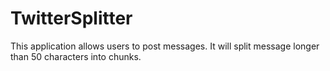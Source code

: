 # TwitterSplitter
This application allows users to post messages. It will split message longer than 50 characters into chunks.
